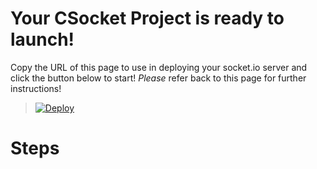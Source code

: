 # Your CSocket Project is ready to launch!
Copy the URL of this page to use in deploying your socket.io server and click the button below to start! *Please* refer back to this page for further instructions!

> [![Deploy](https://www.herokucdn.com/deploy/button.png)](https://rxcodes.github.io/CSocket-Docs/Compiler.html)

# Steps
